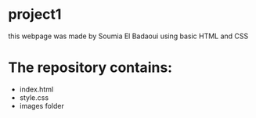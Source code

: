 # project1
this webpage was made by Soumia El Badaoui using basic HTML and CSS

# The repository contains:

- index.html
- style.css
- images folder

